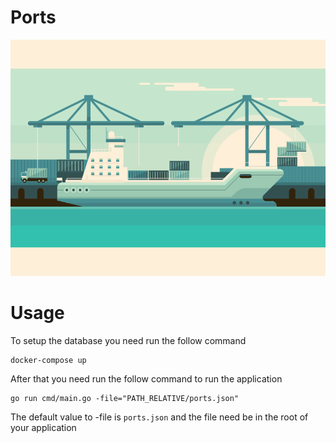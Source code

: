# Ports

![ports](.github/images/ports.gif)

# Usage

To setup the database you need run the follow command
```shell
docker-compose up
```

After that you need run the follow command to run the application
``` 
go run cmd/main.go -file="PATH_RELATIVE/ports.json"
```

The default value to -file is `ports.json` and the file need be in the root of your application